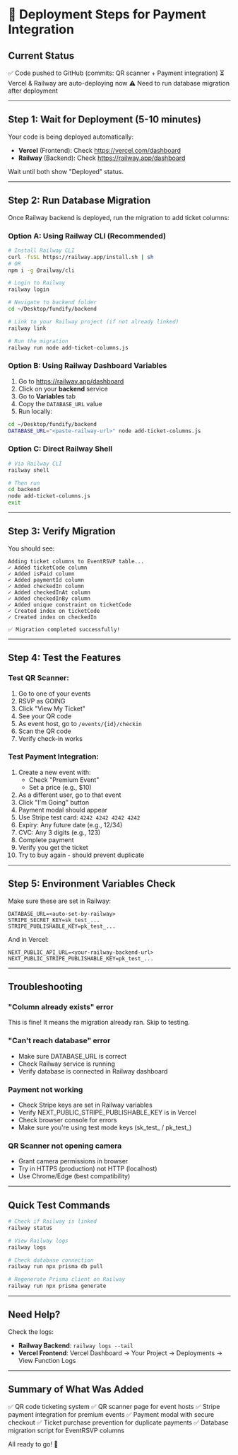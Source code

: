 # 🚀 Deployment Steps for Payment Integration

## Current Status
✅ Code pushed to GitHub (commits: QR scanner + Payment integration)
⏳ Vercel & Railway are auto-deploying now
⚠️ Need to run database migration after deployment

---

## Step 1: Wait for Deployment (5-10 minutes)

Your code is being deployed automatically:
- **Vercel** (Frontend): Check https://vercel.com/dashboard
- **Railway** (Backend): Check https://railway.app/dashboard

Wait until both show "Deployed" status.

---

## Step 2: Run Database Migration

Once Railway backend is deployed, run the migration to add ticket columns:

### Option A: Using Railway CLI (Recommended)

```bash
# Install Railway CLI
curl -fsSL https://railway.app/install.sh | sh
# OR
npm i -g @railway/cli

# Login to Railway
railway login

# Navigate to backend folder
cd ~/Desktop/fundify/backend

# Link to your Railway project (if not already linked)
railway link

# Run the migration
railway run node add-ticket-columns.js
```

### Option B: Using Railway Dashboard Variables

1. Go to https://railway.app/dashboard
2. Click on your **backend** service
3. Go to **Variables** tab
4. Copy the `DATABASE_URL` value
5. Run locally:

```bash
cd ~/Desktop/fundify/backend
DATABASE_URL="<paste-railway-url>" node add-ticket-columns.js
```

### Option C: Direct Railway Shell

```bash
# Via Railway CLI
railway shell

# Then run
cd backend
node add-ticket-columns.js
exit
```

---

## Step 3: Verify Migration

You should see:
```
Adding ticket columns to EventRSVP table...
✓ Added ticketCode column
✓ Added isPaid column
✓ Added paymentId column
✓ Added checkedIn column
✓ Added checkedInAt column
✓ Added checkedInBy column
✓ Added unique constraint on ticketCode
✓ Created index on ticketCode
✓ Created index on checkedIn

✅ Migration completed successfully!
```

---

## Step 4: Test the Features

### Test QR Scanner:
1. Go to one of your events
2. RSVP as GOING
3. Click "View My Ticket"
4. See your QR code
5. As event host, go to `/events/{id}/checkin`
6. Scan the QR code
7. Verify check-in works

### Test Payment Integration:
1. Create a new event with:
   - Check "Premium Event"
   - Set a price (e.g., $10)
2. As a different user, go to that event
3. Click "I'm Going" button
4. Payment modal should appear
5. Use Stripe test card: `4242 4242 4242 4242`
6. Expiry: Any future date (e.g., 12/34)
7. CVC: Any 3 digits (e.g., 123)
8. Complete payment
9. Verify you get the ticket
10. Try to buy again - should prevent duplicate

---

## Step 5: Environment Variables Check

Make sure these are set in Railway:

```
DATABASE_URL=<auto-set-by-railway>
STRIPE_SECRET_KEY=sk_test_...
STRIPE_PUBLISHABLE_KEY=pk_test_...
```

And in Vercel:

```
NEXT_PUBLIC_API_URL=<your-railway-backend-url>
NEXT_PUBLIC_STRIPE_PUBLISHABLE_KEY=pk_test_...
```

---

## Troubleshooting

### "Column already exists" error
This is fine! It means the migration already ran. Skip to testing.

### "Can't reach database" error
- Make sure DATABASE_URL is correct
- Check Railway service is running
- Verify database is connected in Railway dashboard

### Payment not working
- Check Stripe keys are set in Railway variables
- Verify NEXT_PUBLIC_STRIPE_PUBLISHABLE_KEY is in Vercel
- Check browser console for errors
- Make sure you're using test mode keys (sk_test_ / pk_test_)

### QR Scanner not opening camera
- Grant camera permissions in browser
- Try in HTTPS (production) not HTTP (localhost)
- Use Chrome/Edge (best compatibility)

---

## Quick Test Commands

```bash
# Check if Railway is linked
railway status

# View Railway logs
railway logs

# Check database connection
railway run npx prisma db pull

# Regenerate Prisma client on Railway
railway run npx prisma generate
```

---

## Need Help?

Check the logs:
- **Railway Backend**: `railway logs --tail`
- **Vercel Frontend**: Vercel Dashboard → Your Project → Deployments → View Function Logs

---

## Summary of What Was Added

✅ QR code ticketing system
✅ QR scanner page for event hosts
✅ Stripe payment integration for premium events
✅ Payment modal with secure checkout
✅ Ticket purchase prevention for duplicate payments
✅ Database migration script for EventRSVP columns

All ready to go! 🎉

